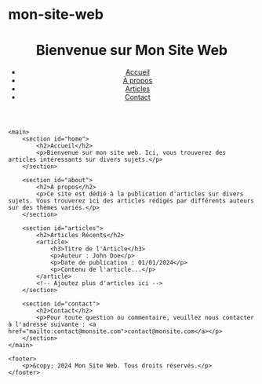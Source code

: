 # mon-site-web
<!DOCTYPE html>
<html lang="fr">
<head>
    <meta charset="UTF-8">
    <meta name="viewport" content="width=device-width, initial-scale=1.0">
    <title>Mon Site Web</title>
    <link rel="stylesheet" href="styles.css">
</head>
<body>
    <header>
        <h1>Bienvenue sur Mon Site Web</h1>
        <nav>
            <ul>
                <li><a href="#home">Accueil</a></li>
                <li><a href="#about">À propos</a></li>
                <li><a href="#articles">Articles</a></li>
                <li><a href="#contact">Contact</a></li>
            </ul>
        </nav>
    </header>
    
    <main>
        <section id="home">
            <h2>Accueil</h2>
            <p>Bienvenue sur mon site web. Ici, vous trouverez des articles intéressants sur divers sujets.</p>
        </section>
        
        <section id="about">
            <h2>À propos</h2>
            <p>Ce site est dédié à la publication d'articles sur divers sujets. Vous trouverez ici des articles rédigés par différents auteurs sur des thèmes variés.</p>
        </section>
        
        <section id="articles">
            <h2>Articles Récents</h2>
            <article>
                <h3>Titre de l'Article</h3>
                <p>Auteur : John Doe</p>
                <p>Date de publication : 01/01/2024</p>
                <p>Contenu de l'article...</p>
            </article>
            <!-- Ajoutez plus d'articles ici -->
        </section>
        
        <section id="contact">
            <h2>Contact</h2>
            <p>Pour toute question ou commentaire, veuillez nous contacter à l'adresse suivante : <a href="mailto:contact@monsite.com">contact@monsite.com</a></p>
        </section>
    </main>
    
    <footer>
        <p>&copy; 2024 Mon Site Web. Tous droits réservés.</p>
    </footer>
</body>
</html>
